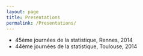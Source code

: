 ```yaml
---
layout: page
title: Presentations
permalink: /Presentations/
---
```


* 45ème journées de la statistique, Rennes, 2014
* 44ème journées de la statistique, Toulouse, 2014